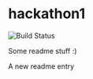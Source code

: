 # hackathon1

![Build Status](https://travis-ci.org/jghackathon/hackathon1.svg?branch=master)

Some readme stuff :)

A new readme entry
